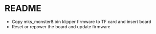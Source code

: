 # README
- Copy mks_monster8.bin klipper firmware to TF card and insert board
- Reset or repower the board and update firmware